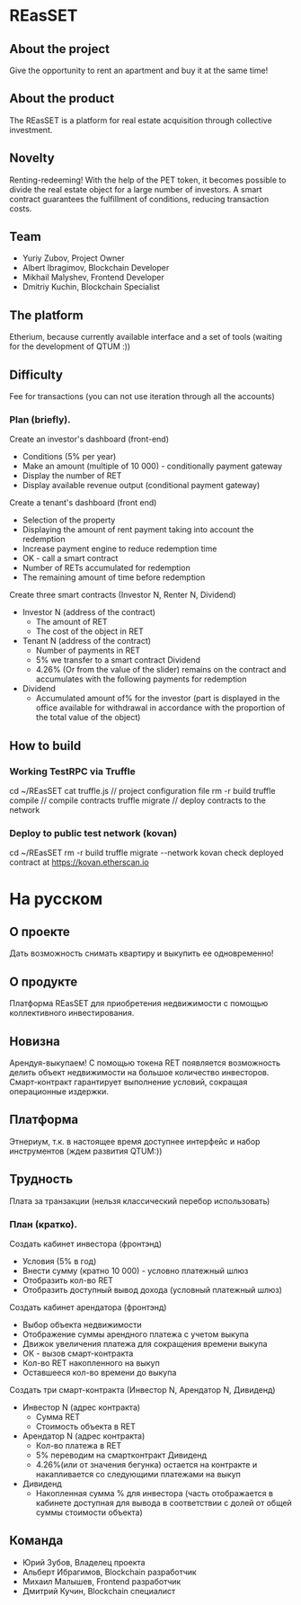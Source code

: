 # REasSET
## About the project
Give the opportunity to rent an apartment and buy it at the same time!
## About the product
The REasSET is a platform for real estate acquisition through collective investment.
## Novelty
Renting-redeeming! With the help of the PET token, it becomes possible to divide the real estate object for a large number of investors. A smart contract guarantees the fulfillment of conditions, reducing transaction costs.
## Team
* Yuriy Zubov, Project Owner
* Albert Ibragimov, Blockchain Developer
* Mikhail Malyshev, Frontend Developer
* Dmitriy Kuchin, Blockchain Specialist
## The platform
Etherium, because currently available interface and a set of tools (waiting for the development of QTUM :))
## Difficulty
Fee for transactions (you can not use iteration through all the accounts)
### Plan (briefly).
Create an investor's dashboard (front-end)
- Conditions (5% per year)
- Make an amount (multiple of 10 000) - conditionally payment gateway
- Display the number of RET
- Display available revenue output (conditional payment gateway)

Create a tenant's dashboard (front end)
- Selection of the property
- Displaying the amount of rent payment taking into account the redemption
- Increase payment engine to reduce redemption time
- OK - call a smart contract
- Number of RETs accumulated for redemption
- The remaining amount of time before redemption

Create three smart contracts (Investor N, Renter N, Dividend)
* Investor N (address of the contract)
  - The amount of RET
  - The cost of the object in RET
* Tenant N (address of the contract)
  - Number of payments in RET
  - 5% we transfer to a smart contract Dividend
  - 4.26% (Or from the value of the slider) remains on the contract and accumulates with the following payments for redemption
* Dividend
  - Accumulated amount of% for the investor (part is displayed in the office available for withdrawal in accordance with the proportion of the total value of the object)

## How to build 
### Working TestRPC via Truffle

cd ~/REasSET
cat truffle.js // project configuration file
rm -r build
truffle compile // compile contracts
truffle migrate // deploy contracts to the network

### Deploy to public test network (kovan)

cd ~/REasSET
rm -r build
truffle migrate --network kovan
check deployed contract at https://kovan.etherscan.io


# На русском

## О проекте
Дать возможность снимать квартиру и выкупить ее одновременно!
## О продукте
Платформа REasSET для приобретения недвижимости с помощью коллективного инвестирования.
## Новизна
Арендуя-выкупаем! С помощью токена   RET появляется возможность делить объект недвижимости на большое количество инвесторов. Смарт-контракт гарантирует выполнение условий, сокращая операционные издержки.
## Платформа
Этнериум, т.к. в настоящее время доступнее интерфейс и набор инструментов (ждем развития QTUM:))
## Трудность
Плата за транзакции (нельзя классический перебор использовать)

### План (кратко).
Создать кабинет инвестора (фронтэнд) 
- Условия (5% в год)
- Внести сумму (кратно 10 000) - условно платежный шлюз
- Отобразить кол-во RET
- Отобразить доступный вывод дохода (условный платежный шлюз)

Создать кабинет арендатора (фронтэнд)
- Выбор объекта недвижимости
- Отображение суммы арендного платежа с учетом выкупа
- Движок увеличения платежа для сокращения времени выкупа
- ОК - вызов смарт-контракта
- Кол-во RET накопленного на выкуп
- Оставшееся кол-во времени до выкупа
               
Создать три смарт-контракта (Инвестор N, Арендатор N,  Дивиденд)
* Инвестор N (адрес контракта)
  - Сумма RET
  - Стоимость объекта в RET
* Арендатор N (адрес контракта)
  - Кол-во платежа в RET
  - 5% переводим на смартконтракт Дивиденд
  - 4.26%(или от значения бегунка) остается на контракте и накапливается со следующими платежами на выкуп
* Дивиденд
  - Накопленная сумма  % для инвестора (часть отображается в кабинете доступная для вывода в соответствии с долей от общей суммы стоимости объекта)

## Команда
* Юрий Зубов, Владелец проекта
* Альберт Ибрагимов, Blockchain разработчик
* Михаил Малышев, Frontend разработчик
* Дмитрий Кучин, Blockchain специалист